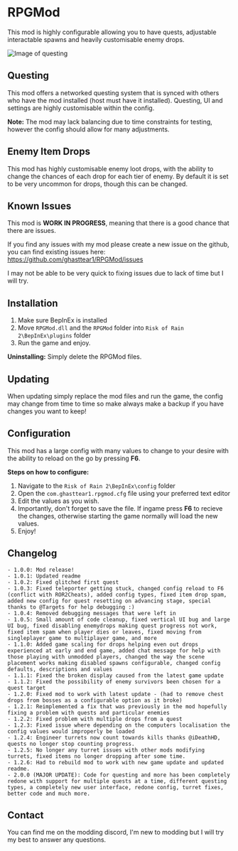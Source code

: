 # RPGMod

This mod is highly configurable allowing you to have quests, adjustable interactable spawns and heavily customisable enemy drops.

![Image of questing](https://i.imgur.com/l9laMNp.png)

## Questing

This mod offers a networked questing system that is synced with others who have the mod installed (host must have it installed). Questing, UI and settings are highly customisable within the config.

**Note:** The mod may lack balancing due to time constraints for testing, however the config should allow for many adjustments.

## Enemy Item Drops

This mod has highly customisable enemy loot drops, with the ability to change the chances of each drop for each tier of enemy. By default it is set to be very uncommon for drops, though this can be changed.

## Known Issues

This mod is **WORK IN PROGRESS**, meaning that there is a good chance that there are issues.

If you find any issues with my mod please create a new issue on the github, you can find existing issues here:
https://github.com/ghasttear1/RPGMod/issues

I may not be able to be very quick to fixing issues due to lack of time but I will try.

## Installation

1. Make sure BepInEx is installed
2. Move `RPGMod.dll` and the `RPGMod` folder into `Risk of Rain 2\BepInEx\plugins` folder
3. Run the game and enjoy.

**Uninstalling:** Simply delete the RPGMod files.

## Updating

When updating simply replace the mod files and run the game, the config may change from time to time so make always make a backup if you have changes you want to keep!

## Configuration

This mod has a large config with many values to change to your desire with the ability to reload on the go by pressing **F6**.

**Steps on how to configure:**

1. Navigate to the `Risk of Rain 2\BepInEx\config` folder
2. Open the `com.ghasttear1.rpgmod.cfg` file using your preferred text editor
3. Edit the values as you wish.
4. Importantly, don't forget to save the file. If ingame press **F6** to recieve the changes, otherwise starting the game normally will load the new values.
5. Enjoy!

## Changelog

```text
- 1.0.0: Mod release!
- 1.0.1: Updated readme
- 1.0.2: Fixed glitched first quest
- 1.0.3: Fixed teleporter getting stuck, changed config reload to F6 (conflict with ROR2Cheats), added config types, fixed item drop spam, added new config for quest resetting on advancing stage, special thanks to @Targets for help debugging :)
- 1.0.4: Removed debugging messages that were left in
- 1.0.5: Small amount of code cleanup, fixed vertical UI bug and large UI bug, fixed disabling enemydrops making quest progress not work, fixed item spam when player dies or leaves, fixed moving from singleplayer game to multiplayer game, and more
- 1.1.0: Added game scaling for drops helping even out drops experienced at early and end game, added chat message for help with those playing with unmodded players, changed the way the scene placement works making disabled spawns configurable, changed config defaults, descriptions and values
- 1.1.1: Fixed the broken display caused from the latest game update
- 1.1.2: Fixed the possibility of enemy survivors been chosen for a quest target
- 1.2.0: Fixed mod to work with latest update - (had to remove chest drops from bosses as a configurable option as it broke)
- 1.2.1: Reimplemented a fix that was previously in the mod hopefully fixing a problem with quests and particular enemies
- 1.2.2: Fixed problem with multiple drops from a quest
- 1.2.3: Fixed issue where depending on the computers localisation the config values would improperly be loaded
- 1.2.4: Engineer turrets now count towards kills thanks @iDeathHD, quests no longer stop counting progress.
- 1.2.5: No longer any turret issues with other mods modifying turrets, fixed items no longer dropping after some time.
- 1.2.6: Had to rebuild mod to work with new game update and updated readme.
- 2.0.0 (MAJOR UPDATE): Code for questing and more has been completely redone with support for multiple quests at a time, different questing types, a completely new user interface, redone config, turret fixes, better code and much more.
```

## Contact

You can find me on the modding discord, I'm new to modding but I will try my best to answer any questions.
